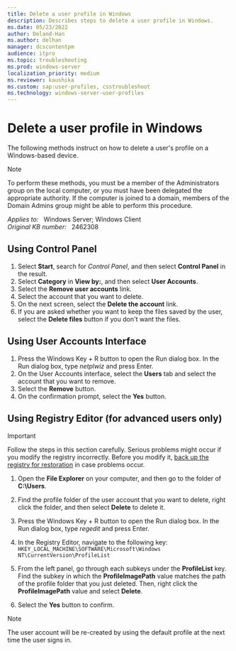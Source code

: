 ```yaml
---
title: Delete a user profile in Windows
description: Describes steps to delete a user profile in Windows.
ms.date: 05/23/2022
author: Deland-Han
ms.author: delhan
manager: dcscontentpm
audience: itpro
ms.topic: troubleshooting
ms.prod: windows-server
localization_priority: medium
ms.reviewer: kaushika
ms.custom: sap:user-profiles, csstroubleshoot
ms.technology: windows-server-user-profiles
---
```

# Delete a user profile in Windows

The following methods instruct on how to delete a user's profile on a Windows-based device.

> [!NOTE]
> To perform these methods, you must be a member of the Administrators group on the local computer, or you must have been delegated the appropriate authority. If the computer is joined to a domain, members of the Domain Admins group might be able to perform this procedure.

_Applies to:_ &nbsp; Windows Server; Windows Client  
_Original KB number:_ &nbsp; 2462308

## Using Control Panel

1. Select **Start**, search for _Control Panel_, and then select **Control Panel** in the result.
2. Select **Category** in **View by:**, and then select **User Accounts**.
3. Select the **Remove user accounts** link.
4. Select the account that you want to delete.
5. On the next screen, select the **Delete the account** link.
6. If you are asked whether you want to keep the files saved by the user, select the **Delete files** button if you don't want the files.

## Using User Accounts Interface

1. Press the Windows Key + R button to open the Run dialog box. In the Run dialog box, type _netplwiz_ and press Enter.
2. On the User Accounts interface, select the **Users** tab and select the account that you want to remove.
3. Select the **Remove** button.
4. On the confirmation prompt, select the **Yes** button.

## Using Registry Editor (for advanced users only)

> [!IMPORTANT]  
> Follow the steps in this section carefully. Serious problems might occur if you modify the registry incorrectly. Before you modify it, [back up the registry for restoration](https://support.microsoft.com/help/322756) in case problems occur.

1. Open the **File Explorer** on your computer, and then go to the folder of **C:\Users**.
2. Find the profile folder of the user account that you want to delete, right click the folder, and then select **Delete** to delete it.
3. Press the Windows Key + R button to open the Run dialog box. In the Run dialog box, type _regedit_ and press Enter.
4. In the Registry Editor, navigate to the following key:  
   `HKEY_LOCAL_MACHINE\SOFTWARE\Microsoft\Windows NT\CurrentVersion\ProfileList`

5. From the left panel, go through each subkeys under the **ProfileList** key. Find the subkey in which the **ProfileImagePath** value matches the path of the profile folder that you just deleted. Then, right click the **ProfileImagePath** value and select **Delete**.
6. Select the **Yes** button to confirm.

> [!NOTE]
> The user account will be re-created by using the default profile at the next time the user signs in.
